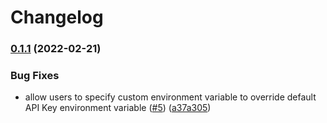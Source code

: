 # Changelog

### [0.1.1](https://github.com/OctopusDeploy/create-release-buildkite-plugin/compare/v0.1.0...v0.1.1) (2022-02-21)


### Bug Fixes

* allow users to specify custom environment variable to override default API Key environment variable ([#5](https://github.com/OctopusDeploy/create-release-buildkite-plugin/issues/5)) ([a37a305](https://github.com/OctopusDeploy/create-release-buildkite-plugin/commit/a37a305f7d241ef6ebca4e289b4634694150cffe))

